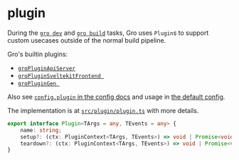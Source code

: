 # plugin

During the [`gro dev`](dev.md) and [`gro build`](build.md) tasks,
Gro uses `Plugin`s to support custom usecases outside of the normal build pipeline.

Gro's builtin plugins:

- [`groPluginApiServer`](../plugin/groPluginApiServer.ts)
- [`groPluginSveltekitFrontend `](../plugin/groPluginSveltekitFrontend.ts)
- [`groPluginGen `](../plugin/groPluginGen.ts)

Also see [`config.plugin` in the config docs](config.md#plugin)
and usage in [the default config](../config/gro.config.default.ts).

The implementation is at [`src/plugin/plugin.ts`](../plugin/plugin.ts) with more details.

```ts
export interface Plugin<TArgs = any, TEvents = any> {
	name: string;
	setup?: (ctx: PluginContext<TArgs, TEvents>) => void | Promise<void>;
	teardown?: (ctx: PluginContext<TArgs, TEvents>) => void | Promise<void>;
}
```
